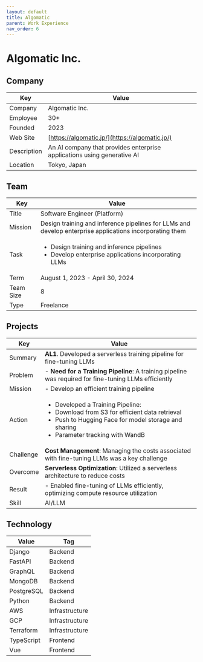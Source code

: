 ```yaml
---
layout: default
title: Algomatic
parent: Work Experience
nav_order: 6
---
```


# Algomatic Inc.

## Company

| Key         | Value                                                                  |
| ----------- | ---------------------------------------------------------------------- |
| Company     | Algomatic Inc.                                                         |
| Employee    | 30+                                                                    |
| Founded     | 2023                                                                   |
| Web Site    | [https://algomatic.jp/](https://algomatic.jp/)                   |
| Description | An AI company that provides enterprise applications using generative AI |
| Location    | Tokyo, Japan                                                           |

## Team

<table>
  <thead>
    <tr>
      <th>Key</th>
      <th>Value</th>
    </tr>
  </thead>
  <tbody>
    <tr>
      <td>Title</td>
      <td>Software Engineer (Platform)</td>
    </tr>
    <tr>
      <td>Mission</td>
      <td>Design training and inference pipelines for LLMs and develop enterprise applications incorporating them</td>
    </tr>
    <tr>
      <td>Task</td>
      <td><ul><li>Design training and inference pipelines</li><li>Develop enterprise applications incorporating LLMs</li></ul></td>
    </tr>
    <tr>
      <td>Term</td>
      <td>August 1, 2023 - April 30, 2024</td>
    </tr>
    <tr>
      <td>Team Size</td>
      <td>8</td>
    </tr>
    <tr>
      <td>Type</td>
      <td>Freelance</td>
    </tr>
  </tbody>
</table>

## Projects

<table>
  <thead>
    <tr>
      <th>Key</th>
      <th>Value</th>
    </tr>
  </thead>
  <tbody>
    <tr>
      <td>Summary</td>
      <td><strong>AL1</strong>. Developed a serverless training pipeline for fine-tuning LLMs</td>
    </tr>
    <tr>
      <td>Problem</td>
      <td>- <strong>Need for a Training Pipeline</strong>: A training pipeline was required for fine-tuning LLMs efficiently</td>
    </tr>
    <tr>
      <td>Mission</td>
      <td>- Develop an efficient training pipeline</td>
    </tr>
    <tr>
      <td>Action</td>
      <td><ul><li>Developed a Training Pipeline:</li><li>Download from S3 for efficient data retrieval</li><li>Push to Hugging Face for model storage and sharing</li><li>Parameter tracking with WandB</li></ul></td>
    </tr>
    <tr>
      <td>Challenge</td>
      <td><strong>Cost Management</strong>: Managing the costs associated with fine-tuning LLMs was a key challenge</td>
    </tr>
    <tr>
      <td>Overcome</td>
      <td><strong>Serverless Optimization</strong>: Utilized a serverless architecture to reduce costs</td>
    </tr>
    <tr>
      <td>Result</td>
      <td>- Enabled fine-tuning of LLMs efficiently, optimizing compute resource utilization</td>
    </tr>
    <tr>
      <td>Skill</td>
      <td>AI/LLM</td>
    </tr>
  </tbody>
</table>

## Technology

| Value      | Tag            |
| ---------- | -------------- |
| Django     | Backend        |
| FastAPI    | Backend        |
| GraphQL    | Backend        |
| MongoDB    | Backend        |
| PostgreSQL | Backend        |
| Python     | Backend        |
| AWS        | Infrastructure |
| GCP        | Infrastructure |
| Terraform  | Infrastructure |
| TypeScript | Frontend       |
| Vue        | Frontend       |
